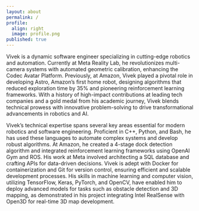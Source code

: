 ```yaml
---
layout: about
permalink: /
profile:
  align: right
  image: profile.png
published: true
---
```


Vivek is a dynamic software engineer specializing in cutting-edge robotics and automation. Currently at Meta Reality Lab, he revolutionizes multi-camera systems with automated geometric calibration, enhancing the Codec Avatar Platform. Previously, at Amazon, Vivek played a pivotal role in developing Astro, Amazon’s first home robot, designing algorithms that reduced exploration time by 35% and pioneering reinforcement learning frameworks. With a history of high-impact contributions at leading tech companies and a gold medal from his academic journey, Vivek blends technical prowess with innovative problem-solving to drive transformational advancements in robotics and AI.


Vivek’s technical expertise spans several key areas essential for modern robotics and software engineering. Proficient in C++, Python, and Bash, he has used these languages to automate complex systems and develop robust algorithms. At Amazon, he created a 4-stage dock detection algorithm and integrated reinforcement learning frameworks using OpenAI Gym and ROS. His work at Meta involved architecting a SQL database and crafting APIs for data-driven decisions. Vivek is adept with Docker for containerization and Git for version control, ensuring efficient and scalable development processes. His skills in machine learning and computer vision, utilizing TensorFlow, Keras, PyTorch, and OpenCV, have enabled him to deploy advanced models for tasks such as obstacle detection and 3D mapping, as demonstrated in his project integrating Intel RealSense with Open3D for real-time 3D map development.

